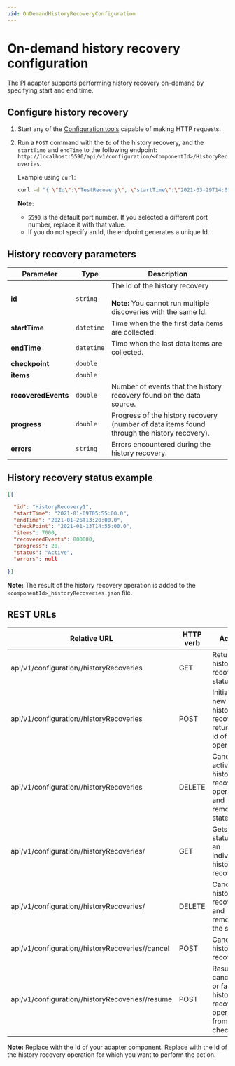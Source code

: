 ```yaml
---
uid: OnDemandHistoryRecoveryConfiguration
---
```


# On-demand history recovery configuration

The PI adapter supports performing history recovery on-demand by specifying start and end time.

## Configure history recovery

1. Start any of the [Configuration tools](xref:ConfigurationTools) capable of making HTTP requests.
2. Run a `POST` command with the `Id` of the history recovery, and the `startTime` and `endTime` to the following endpoint: `http://localhost:5590/api/v1/configuration/<ComponentId>/HistoryRecoveries`.

    Example using `curl`:

    ```bash
    curl -d "{ \"Id\":\"TestRecovery\", \"startTime\":\"2021-03-29T14:00:30Z\", \"endTime\":\"2021-03-29T15:00:15Z\"  }" -X PUT "http://localhost:5590/api/v1/configuration/<ComponentId>/HistoryRecoveries"
    ```

    **Note:**

    - `5590` is the default port number. If you selected a different port number, replace it with that value.
    - If you do not specify an Id, the endpoint generates a unique Id.

## History recovery parameters

Parameter | Type| Description
---------|----------|---------
 **id** | `string` | The Id of the history recovery<br><br> **Note:** You cannot run multiple discoveries with the same Id.
 **startTime** | `datetime` | Time when the the first data items are collected.
 **endTime** | `datetime`| Time when the last data items are collected.
| **checkpoint** | `double` | <!--Add description here -->
| **items** | `double` | <!--Add description here -->
| **recoveredEvents** | `double` | Number of events that the history recovery found on the data source.
| **progress** | `double` | Progress of the history recovery (number of data items found through the history recovery).
| **errors** | `string` | Errors encountered during the history recovery.

## History recovery status example

```json
[{ 

  "id": "HistoryRecovery1", 
  "startTime": "2021-01-09T05:55:00.0", 
  "endTime": "2021-01-26T13:20:00.0", 
  "checkPoint": "2021-01-13T14:55:00.0", 
  "items": 7000, 
  "recoveredEvents": 800000, 
  "progress": 20, 
  "status": "Active", 
  "errors": null 

}] 
```

**Note:** The result of the history recovery operation is added to the `<componentId>_historyRecoveries.json` file.

## REST URLs

| Relative URL                                   | HTTP verb | Action |
|------------------------------------------------|-----------|--------|
| api/v1/configuration/_<componentId>_/historyRecoveries | GET       | Returns all history recoveries statuses
| api/v1/configuration/_<componentId>_/historyRecoveries | POST       | Initiates a new history recovery, returns the id of the operation
| api/v1/configuration/_<componentId>_/historyRecoveries | DELETE      | Cancels all active history recovery operations and removes states
| api/v1/configuration/_<componentId>_/historyRecoveries/_<operationId>_ |  GET    | Gets the status of an individual history recovery
| api/v1/configuration/_<componentId>_/historyRecoveries/_<operationId>_ | DELETE       | Cancels history recovery and remove the state |
| api/v1/configuration/_<componentId>_/historyRecoveries/_<operationId>_/cancel | POST | Cancels history recovery|
| api/v1/configuration/_<componentId>_/historyRecoveries/_<operationId>_/resume | POST | Resumes canceled or failed history recovery operation from the checkpoint |

**Note:** Replace _<componentId>_ with the Id of your adapter component. Replace _<operationId>_ with the Id of the history recovery operation for which you want to perform the action.
